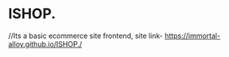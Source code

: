 # ISHOP.
//Its a basic ecommerce site frontend,
site link- https://immortal-alloy.github.io/ISHOP./
